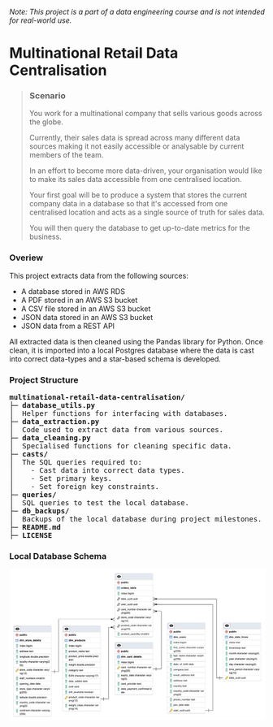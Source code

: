 *Note: This project is a part of a data engineering course and is not intended for real-world use.*

# Multinational Retail Data Centralisation

> ### Scenario
> 
> You work for a multinational company that sells various goods across the globe.
> 
> Currently, their sales data is spread across many different data sources making it not easily accessible or analysable by current members of the team.
>
> In an effort to become more data-driven, your organisation would like to make its sales data accessible from one centralised location.
>
> Your first goal will be to produce a system that stores the current company data in a database so that it's accessed from one centralised location and acts as a single source of truth for sales data.
>
> You will then query the database to get up-to-date metrics for the business.

### Overiew

This project extracts data from the following sources:
- A database stored in AWS RDS
- A PDF stored in an AWS S3 bucket
- A CSV file stored in an AWS S3 bucket
- JSON data stored in an AWS S3 bucket
- JSON data from a REST API

All extracted data is then cleaned using the Pandas library for Python. Once clean, it is imported into a local Postgres database where the data is cast into correct data-types and a star-based schema is developed.


### Project Structure

<pre>
<b>multinational-retail-data-centralisation/</b>
├─ <b>database_utils.py</b>
│  Helper functions for interfacing with databases.
├─ <b>data_extraction.py</b>
│  Code used to extract data from various sources.
├─ <b>data_cleaning.py</b>
│  Specialised functions for cleaning specific data.
├─ <b>casts/</b>
│  The SQL queries required to:
│    - Cast data into correct data types.
│    - Set primary keys.
│    - Set foreign key constraints.
├─ <b>queries/</b>
│  SQL queries to test the local database.
├─ <b>db_backups/</b>
│  Backups of the local database during project milestones.
├─ <b>README.md</b>
├─ <b>LICENSE</b>
</pre>

### Local Database Schema

<div align="center">
  <img src="erd.png" width="1000"/>
</div>
